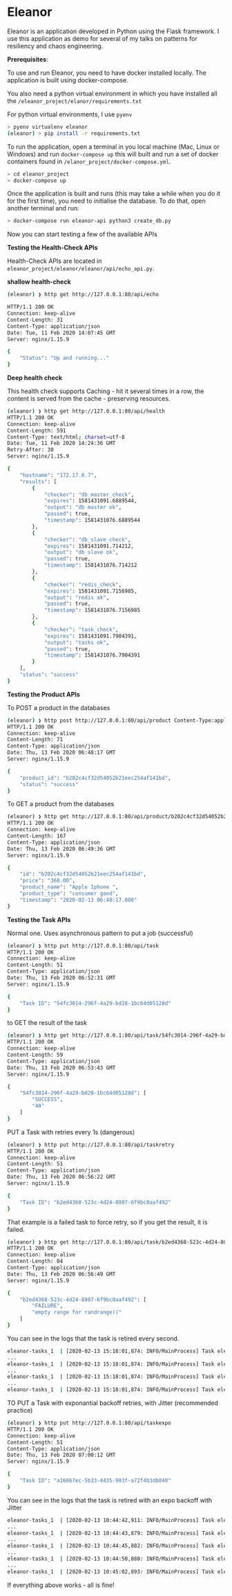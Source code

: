 # Eleanor

Eleanor is an application developed in Python using the Flask framework. I use this application as demo for several of my talks on patterns for resiliency and chaos engineering. 

**Prerequisites**:

To use and run Eleanor, you need to have docker installed locally. The application is built using docker-compose.

You also need a python virtual environment in which you have installed all the `/eleanor_project/elanor/requirements.txt`

For python virtual environments, I use `pyenv`

```bash
> pyenv virtualenv eleanor
(eleanor) > pip install -r requirements.txt
```

To run the application, open a terminal in you local machine (Mac, Linux or Windows) and run `docker-compose up` this will built and run a set of  docker containers found in `/elanor_project/docker-compose.yml`.

```bash
> cd eleanor_project
> docker-compose up 
```

Once the application is built and runs (this may take a while when you do it for the first time), you need to initialise the database. 
To do that, open another terminal and run:  

```bash
> docker-compose run eleanor-api python3 create_db.py
```

Now you can start testing a few of the available APIs

**Testing the Health-Check APIs**

Health-Check APIs are located in `eleanor_project/eleanor/eleanor/api/echo_api.py`.

**shallow health-check**

```bash
(eleanor) ❯ http get http://127.0.0.1:80/api/echo

HTTP/1.1 200 OK
Connection: keep-alive
Content-Length: 31
Content-Type: application/json
Date: Tue, 11 Feb 2020 14:07:45 GMT
Server: nginx/1.15.9

{
    "Status": "Up and running..."
}
```

**Deep health check**

This health check supports Caching - hit it several times in a row, the content is served from the cache - preserving resources.

```bash
(eleanor) ❯ http get http://127.0.0.1:80/api/health
HTTP/1.1 200 OK
Connection: keep-alive
Content-Length: 591
Content-Type: text/html; charset=utf-8
Date: Tue, 11 Feb 2020 14:24:36 GMT
Retry-After: 30
Server: nginx/1.15.9

{
    "hostname": "172.17.0.7",
    "results": [
        {
            "checker": "db_master_check",
            "expires": 1581431091.6889544,
            "output": "db master ok",
            "passed": true,
            "timestamp": 1581431076.6889544
        },
        {
            "checker": "db_slave_check",
            "expires": 1581431091.714212,
            "output": "db slave ok",
            "passed": true,
            "timestamp": 1581431076.714212
        },
        {
            "checker": "redis_check",
            "expires": 1581431091.7156985,
            "output": "redis ok",
            "passed": true,
            "timestamp": 1581431076.7156985
        },
        {
            "checker": "task_check",
            "expires": 1581431091.7904391,
            "output": "tasks ok",
            "passed": true,
            "timestamp": 1581431076.7904391
        }
    ],
    "status": "success"
}
```

**Testing the Product APIs**

To POST a product in the databases

```bash
(eleanor) ❯ http post http://127.0.0.1:80/api/product Content-Type:application/json product_type="consumer good" price="368.00" product_name="Apple Iphone "
HTTP/1.1 200 OK
Connection: keep-alive
Content-Length: 71
Content-Type: application/json
Date: Thu, 13 Feb 2020 06:48:17 GMT
Server: nginx/1.15.9

{
    "product_id": "b202c4cf32d54052b21eec254af141bd",
    "status": "success"
}

```

To GET a product from the databases

```bash
(eleanor) ❯ http get http://127.0.0.1:80/api/product/b202c4cf32d54052b21eec254af141bd
HTTP/1.1 200 OK
Connection: keep-alive
Content-Length: 167
Content-Type: application/json
Date: Thu, 13 Feb 2020 06:49:36 GMT
Server: nginx/1.15.9

{
    "id": "b202c4cf32d54052b21eec254af141bd",
    "price": "368.00",
    "product_name": "Apple Iphone ",
    "product_type": "consumer good",
    "timestamp": "2020-02-13 06:48:17.000"
}

```

**Testing the Task APIs**


Normal one. Uses asynchronous pattern to put a job (successful)

```bash
(eleanor) ❯ http put http://127.0.0.1:80/api/task
HTTP/1.1 200 OK
Connection: keep-alive
Content-Length: 51
Content-Type: application/json
Date: Thu, 13 Feb 2020 06:52:31 GMT
Server: nginx/1.15.9

{
    "Task ID": "54fc3014-296f-4a29-bd28-1bc64d05128d"
}
```

to GET the result of the task

```bash
(eleanor) ❯ http get http://127.0.0.1:80/api/task/54fc3014-296f-4a29-bd28-1bc64d05128d
HTTP/1.1 200 OK
Connection: keep-alive
Content-Length: 59
Content-Type: application/json
Date: Thu, 13 Feb 2020 06:53:43 GMT
Server: nginx/1.15.9

{
    "54fc3014-296f-4a29-bd28-1bc64d05128d": [
        "SUCCESS",
        "40"
    ]
}
```

PUT a Task with retries every 1s (dangerous)

```bash
(eleanor) ❯ http put http://127.0.0.1:80/api/taskretry
HTTP/1.1 200 OK
Connection: keep-alive
Content-Length: 51
Content-Type: application/json
Date: Thu, 13 Feb 2020 06:56:22 GMT
Server: nginx/1.15.9

{
    "Task ID": "b2ed4368-523c-4d24-8007-6f9bc8aaf492"
}

```

That example is a failed task to force retry, so if you get the result, it is failed. 

```bash
(eleanor) ❯ http get http://127.0.0.1:80/api/task/b2ed4368-523c-4d24-8007-6f9bc8aaf492
HTTP/1.1 200 OK
Connection: keep-alive
Content-Length: 84
Content-Type: application/json
Date: Thu, 13 Feb 2020 06:56:49 GMT
Server: nginx/1.15.9

{
    "b2ed4368-523c-4d24-8007-6f9bc8aaf492": [
        "FAILURE",
        "empty range for randrange()"
    ]
}
```
You can see in the logs that the task is retired every second.

```bash
eleanor-tasks_1  | [2020-02-13 15:18:01,874: INFO/MainProcess] Task eleanor.celery.tasks.add_retry[349e045f-cefe-48d6-96b7-6f914f818b88] retry: Retry in 1s: ValueError('empty range for randrange()',)
...
eleanor-tasks_1  | [2020-02-13 15:18:01,874: INFO/MainProcess] Task eleanor.celery.tasks.add_retry[349e045f-cefe-48d6-96b7-6f914f818b88] retry: Retry in 1s: ValueError('empty range for randrange()',)
...
eleanor-tasks_1  | [2020-02-13 15:18:01,874: INFO/MainProcess] Task eleanor.celery.tasks.add_retry[349e045f-cefe-48d6-96b7-6f914f818b88] retry: Retry in 1s: ValueError('empty range for randrange()',)
...
eleanor-tasks_1  | [2020-02-13 15:18:01,874: INFO/MainProcess] Task eleanor.celery.tasks.add_retry[349e045f-cefe-48d6-96b7-6f914f818b88] retry: Retry in 1s: ValueError('empty range for randrange()',)
```


TO PUT a Task with exponantial backoff retries, with Jitter (recommended practice)

```bash
(eleanor) ❯ http put http://127.0.0.1:80/api/taskexpo
HTTP/1.1 200 OK
Connection: keep-alive
Content-Length: 51
Content-Type: application/json
Date: Thu, 13 Feb 2020 07:00:12 GMT
Server: nginx/1.15.9

{
    "Task ID": "a16067ec-5b33-4435-903f-a72f4b3db840"
}

```
You can see in the logs that the task is retired with an expo backoff with Jitter

```bash
eleanor-tasks_1  | [2020-02-13 10:44:42,911: INFO/MainProcess] Task eleanor.celery.tasks.add[26a1c4fd-db90-475a-a1d2-005ae176162b] retry: Retry in 1s: ValueError('empty range for randrange()',)
...
eleanor-tasks_1  | [2020-02-13 10:44:43,879: INFO/MainProcess] Task eleanor.celery.tasks.add[26a1c4fd-db90-475a-a1d2-005ae176162b] retry: Retry in 2s: ValueError('empty range for randrange()',)
...
eleanor-tasks_1  | [2020-02-13 10:44:45,882: INFO/MainProcess] Task eleanor.celery.tasks.add[26a1c4fd-db90-475a-a1d2-005ae176162b] retry: Retry in 5s: ValueError('empty range for randrange()',)
...
eleanor-tasks_1  | [2020-02-13 10:44:50,888: INFO/MainProcess] Task eleanor.celery.tasks.add[26a1c4fd-db90-475a-a1d2-005ae176162b] retry: Retry in 12s: ValueError('empty range for randrange()',)
...
eleanor-tasks_1  | [2020-02-13 10:45:02,893: INFO/MainProcess] Task eleanor.celery.tasks.add[26a1c4fd-db90-475a-a1d2-005ae176162b] retry: Retry in 96s: ValueError('empty range for randrange()',)
```

If everything above works - all is fine!